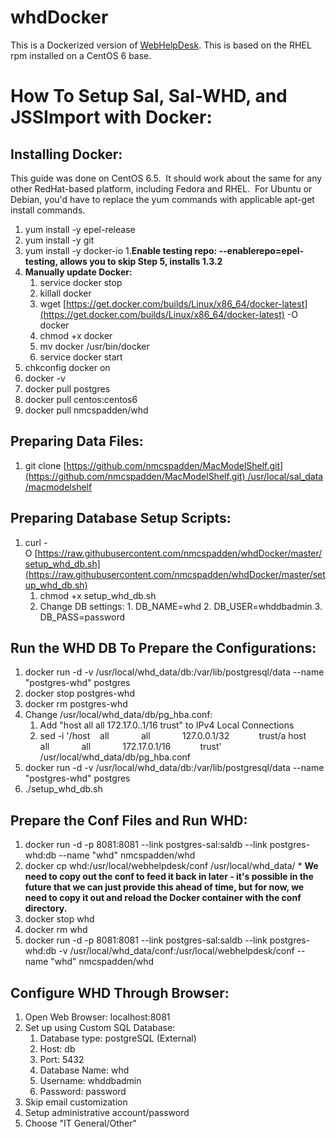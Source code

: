 whdDocker
=========

This is a Dockerized version of [WebHelpDesk](http://www.webhelpdesk.com/).  This is based on the RHEL rpm installed on a CentOS 6 base.

How To Setup Sal, Sal-WHD, and JSSImport with Docker:
=========

Installing Docker:
------

This guide was done on CentOS 6.5.  It should work about the same for any
other RedHat-based platform, including Fedora and RHEL.  For Ubuntu or Debian,
you'd have to replace the yum commands with applicable apt-get install
commands.

1. yum install -y epel-release
2. yum install -y git
3. yum install -y docker-io
    1.**Enable testing repo: --enablerepo=epel-testing, allows you to skip Step 5, installs 1.3.2**
4. **Manually update Docker:**
    1. service docker stop
    2. killall docker
    3. wget [https://get.docker.com/builds/Linux/x86_64/docker-latest](https://get.docker.com/builds/Linux/x86_64/docker-latest) -O docker
    4. chmod +x docker
    5. mv docker /usr/bin/docker
    6. service docker start
5. chkconfig docker on
6. docker -v
7. docker pull postgres
8. docker pull centos:centos6
9. docker pull nmcspadden/whd

Preparing Data Files:
------

1. git clone [https://github.com/nmcspadden/MacModelShelf.git](https://github.com/nmcspadden/MacModelShelf.git) /usr/local/sal_data/macmodelshelf

Preparing Database Setup Scripts:
-----

 1. curl -O [https://raw.githubusercontent.com/nmcspadden/whdDocker/master/setup_whd_db.sh](https://raw.githubusercontent.com/nmcspadden/whdDocker/master/setup_whd_db.sh)
      1. chmod +x setup_whd_db.sh
      2. Change DB settings:
        1. DB_NAME=whd
        2. DB_USER=whddbadmin
        3. DB_PASS=password


Run the WHD DB To Prepare the Configurations:
-----

1. docker run -d -v /usr/local/whd_data/db:/var/lib/postgresql/data --name "postgres-whd" postgres
2. docker stop postgres-whd
3. docker rm postgres-whd
4. Change /usr/local/whd_data/db/pg_hba.conf:
    1. Add "host all all 172.17.0..1/16 trust" to IPv4 Local Connections
    2. sed -i '/host    all             all             127.0.0.1\/32            trust/a host    all             all             172.17.0.1\/16            trust' /usr/local/whd_data/db/pg_hba.conf
5. docker run -d -v /usr/local/whd_data/db:/var/lib/postgresql/data --name "postgres-whd" postgres
6. ./setup_whd_db.sh

Prepare the Conf Files and Run WHD:
-----

1. docker run -d -p 8081:8081 --link postgres-sal:saldb --link postgres-whd:db --name "whd" nmcspadden/whd
2. docker cp whd:/usr/local/webhelpdesk/conf /usr/local/whd_data/
       * **We need to copy out the conf to feed it back in later - it's possible in the future that we can just provide this ahead of time, but for now, we need to copy it out and reload the Docker container with the conf directory.**
4. docker stop whd
5. docker rm whd
6. docker run -d -p 8081:8081 --link postgres-sal:saldb --link postgres-whd:db -v /usr/local/whd_data/conf:/usr/local/webhelpdesk/conf --name "whd" nmcspadden/whd

Configure WHD Through Browser:
----

1. Open Web Browser: localhost:8081
2. Set up using Custom SQL Database:
      1. Database type: postgreSQL (External)
      2. Host: db
      3. Port: 5432
      4. Database Name: whd
      5. Username: whddbadmin
      6. Password: password
3. Skip email customization
4. Setup administrative account/password
5. Choose "IT General/Other"

